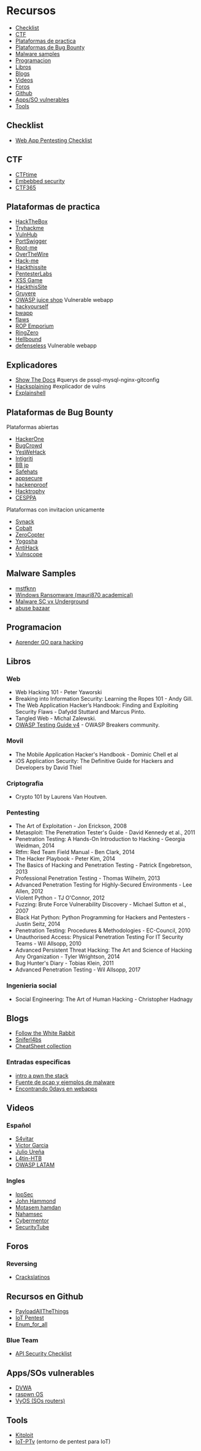 # Recursos

* [Checklist](https://github.com/HerculesRD/HerculesDocs/tree/main/Recursos#checklist)
* [CTF](https://github.com/HerculesRD/HerculesDocs/tree/main/Recursos#CTF)
* [Plataformas de practica](https://github.com/HerculesRD/HerculesDocs/tree/main/Recursos#Plataformas-de-practica)
* [Plataformas de Bug Bounty](https://github.com/HerculesRD/HerculesDocs/tree/main/Recursos#Plataformas-de-bug-bounty)
* [Malware samples](https://github.com/HerculesRD/HerculesDocs/tree/main/Recursos#Malware-Samples)
* [Programacion](https://github.com/HerculesRD/HerculesDocs/tree/main/Recursos#Programacion)
* [Libros](https://github.com/HerculesRD/HerculesDocs/tree/main/Recursos#libros)
* [Blogs](https://github.com/HerculesRD/HerculesDocs/tree/main/Recursos#blogs)
* [Videos](https://github.com/HerculesRD/HerculesDocs/tree/main/Recursos#videos)
* [Foros](https://github.com/HerculesRD/HerculesDocs/tree/main/Recursos#foros)
* [Github](https://github.com/HerculesRD/HerculesDocs/tree/main/Recursos#github)
* [Apps/SO vulnerables](https://github.com/HerculesRD/HerculesDocs/tree/main/Recursos#appssos-vulnerables)
* [Tools](https://github.com/HerculesRD/HerculesDocs/tree/main/Recursos#Tools)

## Checklist
* [Web App Pentesting Checklist](https://github.com/HerculesRD/HerculesDocs/blob/main/Recursos/Web_Checklist)

## CTF

* [CTFtime](https://ctftime.org/)
* [Embebbed security](https://microcorruption.com/login)
* [CTF365](https://ctf365.com)


## Plataformas de practica

* [HackTheBox](https://www.hackthebox.eu/)
* [Tryhackme](https://tryhackme.com/)
* [VulnHub](https://www.vulnhub.com/)
* [PortSwigger](https://portswigger.net/web-security/all-labs)
* [Root-me](www.root-me.org)
* [OverTheWire](https://overthewire.org/wargames/)
* [Hack-me](https://hack.me/)
* [Hackthissite](https://www.hackthissite.org/)
* [PentesterLabs](https://pentesterlab.com/)
* [XSS Game](https://xss-game.appspot.com/)
* [HackthisSite](https://www.hackthissite.org/)
* [Gruyere](https://google-gruyere.appspot.com/)
* [OWASP juice shop](http://juice-shop.herokuapp.com/#/) Vulnerable webapp
* [hackyourself](https://hackyourselffirst.troyhunt.com/)
* [bwapp](http://www.itsecgames.com/)
* [flaws](http://flaws.cloud/)
* [ROP Emporium](https://ropemporium.com/)
* [RingZero](https://ringzer0ctf.com/challenges)
* [Hellbound](https://www.hellboundhackers.org/)
* [defenseless](https://github.com/infosecAK/defenselessV1) Vulnerable webapp

## Explicadores

* [Show The Docs](http://showthedocs.com/) #querys de pssql-mysql-nginx-gitconfig
* [Hacksplaining](https://www.hacksplaining.com/lessons) #explicador de vulns
* [Explainshell](https://www.explainshell.com/)

## Plataformas de Bug Bounty

Plataformas abiertas
* [HackerOne](https://www.hackerone.com/)
* [BugCrowd](https://www.bugcrowd.com/)
* [YesWeHack](https://www.yeswehack.com/)
* [Intigriti](https://www.intigriti.com/)
* [BB jp](https://bugbounty.jp/)
* [Safehats](https://safehats.com/)
* [appsecure](https://www.appsecure.security/)
* [hackenproof](https://hackenproof.com/)
* [Hacktrophy](https://hacktrophy.com/en/)
* [CESPPA](https://www.cesppa.com/)

Plataformas con invitacion unicamente
* [Synack](https://www.synack.com/red-team/)
* [Cobalt](https://cobalt.io/)
* [ZeroCopter](https://www.zerocopter.com/)
* [Yogosha](https://yogosha.com/)
* [AntiHack](https://www.antihack.me/)
* [Vulnscope](https://www.vulnscope.com/)

## Malware Samples

* [mstfknn](https://github.com/mstfknn/malware-sample-library)
* [Windows Ransomware (mauri870 academical)](https://github.com/mauri870/ransomware)
* [Malware SC vx Underground](https://github.com/vxunderground/MalwareSourceCode)
* [abuse bazaar](https://bazaar.abuse.ch/browse/)


## Programacion

* [Aprender GO para hacking](https://github.com/parsiya/Hacking-with-Go)

## Libros

### Web 

* Web Hacking 101 - Peter Yaworski
* Breaking into Information Security: Learning the Ropes 101 - Andy Gill.
* The Web Application Hacker’s Handbook: Finding and Exploiting Security Flaws - Dafydd Stuttard and Marcus Pinto.
* Tangled Web - Michal Zalewski.
* [OWASP Testing Guide v4](https://owasp.org/www-pdf-archive/OTGv4.pdf) - OWASP Breakers community.

### Movil

* The Mobile Application Hacker's Handbook - Dominic Chell et al
* iOS Application Security: The Definitive Guide for Hackers and Developers by David Thiel

### Criptografia

* Crypto 101 by Laurens Van Houtven.

### Pentesting

* The Art of Exploitation - Jon Erickson, 2008
* Metasploit: The Penetration Tester's Guide - David Kennedy et al., 2011
* Penetration Testing: A Hands-On Introduction to Hacking - Georgia Weidman, 2014
* Rtfm: Red Team Field Manual - Ben Clark, 2014
* The Hacker Playbook - Peter Kim, 2014
* The Basics of Hacking and Penetration Testing - Patrick Engebretson, 2013
* Professional Penetration Testing - Thomas Wilhelm, 2013
* Advanced Penetration Testing for Highly-Secured Environments - Lee Allen, 2012
* Violent Python - TJ O'Connor, 2012
* Fuzzing: Brute Force Vulnerability Discovery - Michael Sutton et al., 2007
* Black Hat Python: Python Programming for Hackers and Pentesters - Justin Seitz, 2014
* Penetration Testing: Procedures & Methodologies - EC-Council, 2010
* Unauthorised Access: Physical Penetration Testing For IT Security Teams - Wil Allsopp, 2010
* Advanced Persistent Threat Hacking: The Art and Science of Hacking Any Organization - Tyler Wrightson, 2014
* Bug Hunter's Diary - Tobias Klein, 2011
* Advanced Penetration Testing - Wil Allsopp, 2017

### Ingenieria social

* Social Engineering: The Art of Human Hacking - Christopher Hadnagy

## Blogs

* [Follow the White Rabbit](https://fwhibbit.es/)
* [Sniferl4bs](https://www.sniferl4bs.com/)
* [CheatSheet collection](https://laptrinhx.com/collection-of-the-cheat-sheets-useful-for-pentesting-589055837/)

### Entradas especificas

* [intro a pwn the stack](https://medium.com/zh3r0/intro-to-pwn-protstar-stacks-9fcd22be2b2)
* [Fuente de pcap y ejemplos de malware](https://malware-traffic-analysis.net/)
* [Encontrando 0days en webapps](https://0xboku.com/2021/09/14/0dayappsecBeginnerGuide.html)

## Videos

### Español

* [S4vitar](https://lbry.tv/@s4vitar:f)
* [Victor Garcia](https://www.youtube.com/c/takito1812/videos)
* [Julio Ureña](https://www.youtube.com/channel/UC2o1vzpUIvgf0VMJIMKZ_rQ)
* [L4tin-HTB](https://www.youtube.com/channel/UCnNuiL7pamGnII7m4OwM2lw)
* [OWASP LATAM](https://www.youtube.com/channel/UCEXEarSUAfgcll1uzxcNGUA)

### Ingles

* [IppSec](https://www.youtube.com/channel/UCa6eh7gCkpPo5XXUDfygQQA)
* [John Hammond](https://www.youtube.com/channel/UCVeW9qkBjo3zosnqUbG7CFw)
* [Motasem hamdan](https://www.youtube.com/channel/UCNSdU_1ehXtGclimTVckHmQ)
* [Nahamsec](https://www.youtube.com/channel/UCCZDt7MuC3Hzs6IH4xODLBw)
* [Cybermentor](https://www.youtube.com/c/TheCyberMentor/videos)
* [SecurityTube](http://www.securitytube.net/)

## Foros

### Reversing

* [Crackslatinos](https://groups.google.com/forum/#!forum/crackslatinos)

## Recursos en Github

* [PayloadAllTheThings](https://github.com/swisskyrepo/PayloadsAllTheThings)
* [IoT Pentest](https://github.com/IoTSecurity101/IoT-Pentest-devices-and-purpose)
* [Enum_for_all](https://github.com/0xtz/Enum_For_All)

### Blue Team

* [API Security Checklist](https://github.com/shieldfy/API-Security-Checklist/blob/master/README-es.md)

## Apps/SOs vulnerables

* [DVWA](https://dvwa.co.uk/)
* [raspwn OS](https://raspwn.org)
* [VyOS (SOs routers)](https://vyos.io/)

## Tools

* [Kitploit](https://www.kitploit.com/)
* [IoT-PTv](https://github.com/IoT-PTv/IoT-PT) (entorno de pentest para IoT)
